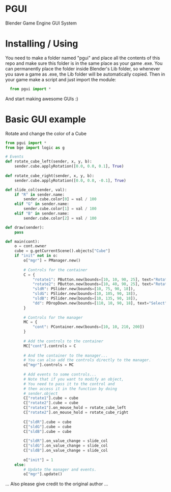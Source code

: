 # PGUI
Blender Game Engine GUI System

# Installing / Using

You need to make a folder named "pgui" and place all the contents of this repo and make sure this folder is in the same place as your game .exe.
You can permanently place the folder inside Blender's Lib folder, so whenever you save a game as .exe, the Lib folder will be automatically copied.
Then in your game make a script and just import the module:

```python
  from pgui import *
```

And start making awesome GUIs :)

# Basic GUI example
Rotate and change the color of a Cube
```python
from pgui import *
from bge import logic as g

# Events
def rotate_cube_left(sender, x, y, b):
    sender.cube.applyRotation([0.0, 0.0, 0.1], True)
    
def rotate_cube_right(sender, x, y, b):
    sender.cube.applyRotation([0.0, 0.0, -0.1], True)

def slide_col(sender, val):
    if "R" in sender.name:
        sender.cube.color[0] = val / 100
    elif "G" in sender.name:
        sender.cube.color[1] = val / 100
    elif "B" in sender.name:
        sender.cube.color[2] = val / 100

def draw(sender):
    pass

def main(cont):
    o = cont.owner
    cube = g.getCurrentScene().objects["Cube"]
    if "init" not in o:
        o["mgr"] = PManager.new()
        
        # Controls for the container
        C = {
            "rotate1": PButton.new(bounds=[10, 10, 90, 25], text="Rotate Left", text_align=1),
            "rotate2": PButton.new(bounds=[10, 40, 90, 25], text="Rotate Right", text_align=1),
            "sldR": PSlider.new(bounds=[10, 75, 90, 18]),
            "sldG": PSlider.new(bounds=[10, 105, 90, 18]),
            "sldB": PSlider.new(bounds=[10, 135, 90, 18]),
            "dd": PDropDown.new(bounds=[110, 10, 90, 18], text="Select")
        }
        
        # Controls for the manager
        MC = {
            "cont": PContainer.new(bounds=[10, 10, 210, 200])
        }
        
        # Add the controls to the container
        MC["cont"].controls = C
        
        # And the container to the manager...
        # You can also add the controls directly to the manager.
        o["mgr"].controls = MC
        
        # Add events to some controls...
        # Note that if you want to modify an object, 
        # You need to pass it to the control and
        # then access it in the function by doing
        # sender.object
        C["rotate1"].cube = cube
        C["rotate2"].cube = cube
        C["rotate1"].on_mouse_hold = rotate_cube_left
        C["rotate2"].on_mouse_hold = rotate_cube_right
                
        C["sldR"].cube = cube
        C["sldG"].cube = cube
        C["sldB"].cube = cube
        
        C["sldR"].on_value_change = slide_col
        C["sldG"].on_value_change = slide_col
        C["sldB"].on_value_change = slide_col
        
        o["init"] = 1
    else:
        # Update the manager and events.
        o["mgr"].update()
```

... Also please give credit to the original author ...
